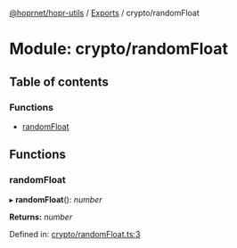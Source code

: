 [@hoprnet/hopr-utils](../README.md) / [Exports](../modules.md) / crypto/randomFloat

# Module: crypto/randomFloat

## Table of contents

### Functions

- [randomFloat](crypto_randomfloat.md#randomfloat)

## Functions

### randomFloat

▸ **randomFloat**(): _number_

**Returns:** _number_

Defined in: [crypto/randomFloat.ts:3](https://github.com/hoprnet/hoprnet/blob/448a47a/packages/utils/src/crypto/randomFloat.ts#L3)

